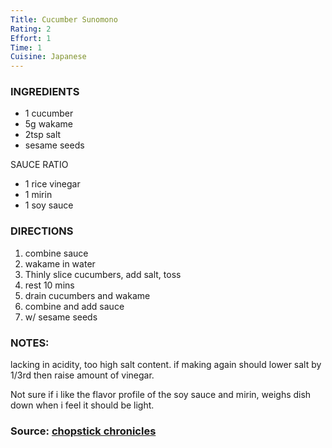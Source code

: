 ```yaml
---
Title: Cucumber Sunomono
Rating: 2
Effort: 1
Time: 1
Cuisine: Japanese
---
```

### INGREDIENTS

- 1 cucumber
- 5g wakame
- 2tsp salt
- sesame seeds

SAUCE RATIO
- 1 rice vinegar
- 1 mirin
- 1 soy sauce

### DIRECTIONS 

1. combine sauce
1. wakame in water
1. Thinly slice cucumbers, add salt, toss
1. rest 10 mins
1. drain cucumbers and wakame
1. combine and add sauce
1. w/ sesame seeds

### NOTES:

lacking in acidity, too high salt content. if making again should lower salt by 1/3rd then raise amount of vinegar.

Not sure if i like the flavor profile of the soy sauce and mirin, weighs dish down when i feel it should be light. 


### Source: [chopstick chronicles](https://www.chopstickchronicles.com/cucumber-sunomono/)